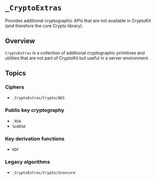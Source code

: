 # ``_CryptoExtras``

Provides additional cryptographic APIs that are not available in CryptoKit (and therefore the core Crypto library).

## Overview

`CryptoExtras` is a collection of additional cryptographic primitives and utilities that are not part of CryptoKit but useful in a server environment.

## Topics

### Ciphers

- ``_CryptoExtras/Crypto/AES``

### Public key cryptography

- ``_RSA``
- ``SLHDSA``

### Key derivation functions

- ``KDF``

### Legacy algorithms

- ``_CryptoExtras/Crypto/Insecure``
